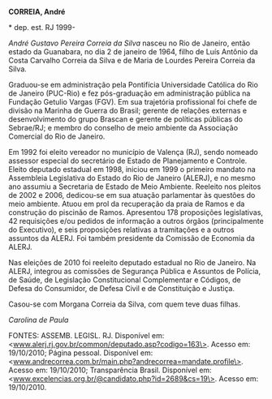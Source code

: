 **CORREIA, André**

\* dep. est. RJ 1999-

*André Gustavo Pereira Correia da Silva* nasceu no Rio de Janeiro, então
estado da Guanabara, no dia 2 de janeiro de 1964, filho de Luís Antônio
da Costa Carvalho Correia da Silva e de Maria de Lourdes Pereira Correia
da Silva.

Graduou-se em administração pela Pontifícia Universidade Católica do Rio
de Janeiro (PUC-Rio) e fez pós-graduação em administração pública na
Fundação Getulio Vargas (FGV). Em sua trajetória profissional foi chefe
de divisão na Marinha de Guerra do Brasil; gerente de relações externas
e desenvolvimento do grupo Brascan e gerente de políticas públicas do
Sebrae/RJ; e membro do conselho de meio ambiente da Associação Comercial
do Rio de Janeiro.

Em 1992 foi eleito vereador no município de Valença (RJ), sendo nomeado
assessor especial do secretário de Estado de Planejamento e Controle.
Eleito deputado estadual em 1998, iniciou em 1999 o primeiro mandato na
Assembleia Legislativa do Estado do Rio de Janeiro (ALERJ), e no mesmo
ano assumiu a Secretaria de Estado de Meio Ambiente. Reeleito nos
pleitos de 2002 e 2006, dedicou-se em sua atuação parlamentar às
questões do meio ambiente. Atuou em prol da recuperação da praia de
Ramos e da construção do piscinão de Ramos. Apresentou 178 proposições
legislativas, 42 requisições e/ou pedidos de informação a outros órgãos
(principalmente do Executivo), e seis proposições relativas a
tramitações e a outros assuntos da ALERJ. Foi também presidente da
Comissão de Economia da ALERJ.

Nas eleições de 2010 foi reeleito deputado estadual no Rio de Janeiro.
Na ALERJ, integrou as comissões de Segurança Pública e Assuntos de
Polícia, de Saúde, de Legislação Constitucional Complementar e Códigos,
de Defesa do Consumidor, de Defesa Civil e de Constituição e Justiça.

Casou-se com Morgana Correia da Silva, com quem teve duas filhas.

*Carolina de Paula*

FONTES: ASSEMB. LEGISL. RJ. Disponível em:
\<www.alerj.rj.gov.br/common/deputado.asp?codigo=163\>. Acesso em:
19/10/2010; Página pessoal. Disponível em:
\<www.andrecorrea.com.br/main.php?andrecorrea=mandate.profile\>. Acesso
em: 19/10/2010; Transparência Brasil. Disponível em:
\<www.excelencias.org.br/@candidato.php?id=2689&cs=19\>. Acesso em:
19/10/2010.
